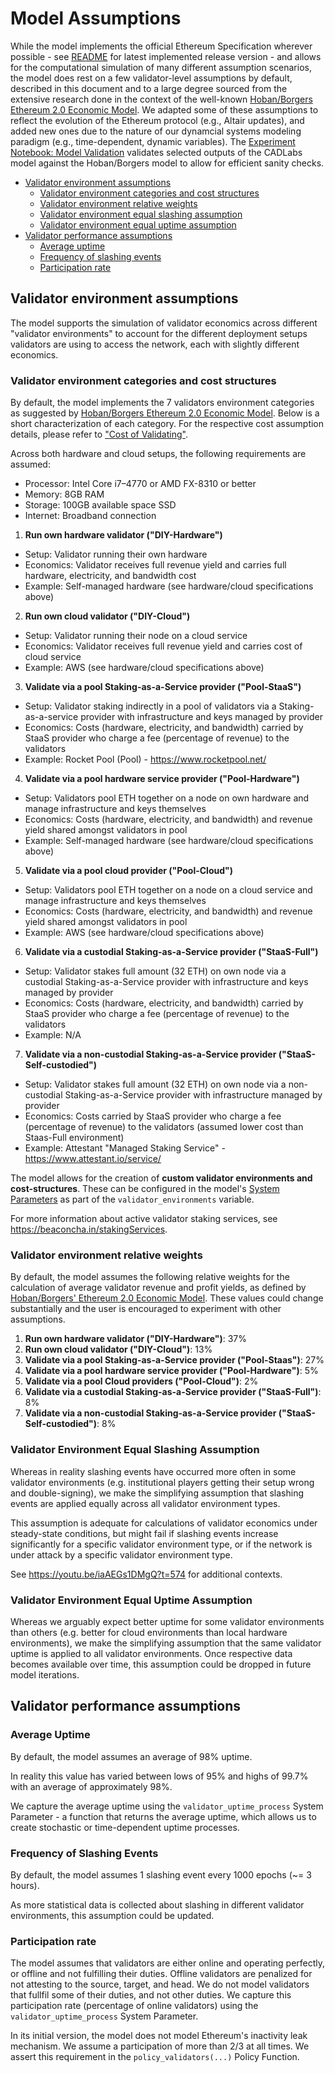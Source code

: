 # Model Assumptions

While the model implements the official Ethereum Specification wherever possible - see [README](README.md) for latest implemented release version - and allows for the computational simulation of many different assumption scenarios, the model does rest on a few validator-level assumptions by default, described in this document and to a large degree sourced from the extensive research done in the context of the well-known [Hoban/Borgers Ethereum 2.0 Economic Model](https://docs.google.com/spreadsheets/d/1y18MoYSBLlHZ-ueN9m0a-JpC6tYjqDtpISJ6_WdicdE). We adapted some of these assumptions to reflect the evolution of the Ethereum protocol (e.g., Altair updates), and added new ones due to the nature of our dynamcial systems modeling paradigm (e.g., time-dependent, dynamic variables). The [Experiment Notebook: Model Validation](experiments\notebooks\1_model_validation.ipynb) validates selected outputs of the CADLabs model against the Hoban/Borgers model to allow for efficient sanity checks. 

* [Validator environment assumptions](#validator-environment-assumptions)
    * [Validator environment categories and cost structures](#validator-environment-categories-and-cost-structures)
    * [Validator environment relative weights](#validator-environment-relative-weights)
    * [Validator environment equal slashing assumption](#validator-environment-equal-slashing-assumption)
    * [Validator environment equal uptime assumption](#validator-environment-equal-uptime-assumption)
* [Validator performance assumptions](#validator-performance-assumptions)
    * [Average uptime](#average-uptime)
    * [Frequency of slashing events](#frequency-of-slashing-events)
    * [Participation rate](#participation-rate)

## Validator environment assumptions

The model supports the simulation of validator economics across different "validator environments" to account for the different deployment setups validators are using to access the network, each with slightly different economics. 

### Validator environment categories and cost structures

By default, the model implements the 7 validators environment categories as suggested by 
[Hoban/Borgers Ethereum 2.0 Economic Model](https://docs.google.com/spreadsheets/d/1y18MoYSBLlHZ-ueN9m0a-JpC6tYjqDtpISJ6_WdicdE). Below is a short characterization of each category. For the respective cost assumption details, please refer to ["Cost of Validating"](https://docs.google.com/spreadsheets/d/1y18MoYSBLlHZ-ueN9m0a-JpC6tYjqDtpISJ6_WdicdE/edit#gid=1220504079).

Across both hardware and cloud setups, the following requirements are assumed:
- Processor: Intel Core i7–4770 or AMD FX-8310 or better
- Memory: 8GB RAM
- Storage: 100GB available space SSD
- Internet: Broadband connection

1. **Run own hardware validator ("DIY-Hardware")**
- Setup: Validator running their own hardware
- Economics: Validator receives full revenue yield and carries full hardware, electricity, and bandwidth cost
- Example: Self-managed hardware (see hardware/cloud specifications above)

2. **Run own cloud validator ("DIY-Cloud")**
- Setup: Validator running their node on a cloud service
- Economics: Validator receives full revenue yield and carries cost of cloud service
- Example: AWS (see hardware/cloud specifications above)

3. **Validate via a pool Staking-as-a-Service provider ("Pool-StaaS")**
- Setup: Validator staking indirectly in a pool of validators via a Staking-as-a-service provider with infrastructure and keys managed by provider
- Economics: Costs (hardware, electricity, and bandwidth) carried by StaaS provider who charge a fee (percentage of revenue) to the validators
- Example: Rocket Pool (Pool) - https://www.rocketpool.net/

4. **Validate via a pool hardware service provider ("Pool-Hardware")**
- Setup: Validators pool ETH together on a node on own hardware and manage infrastructure and keys themselves
- Economics: Costs (hardware, electricity, and bandwidth) and revenue yield shared amongst validators in pool
- Example: Self-managed hardware (see hardware/cloud specifications above)

5. **Validate via a pool cloud provider ("Pool-Cloud")**
- Setup: Validators pool ETH together on a node on a cloud service and manage infrastructure and keys themselves 
- Economics: Costs (hardware, electricity, and bandwidth) and revenue yield shared amongst validators in pool
- Example: AWS (see hardware/cloud specifications above)

6. **Validate via a custodial Staking-as-a-Service provider ("StaaS-Full")**
- Setup: Validator stakes full amount (32 ETH) on own node via a custodial Staking-as-a-Service provider with infrastructure and keys managed by provider
- Economics: Costs (hardware, electricity, and bandwidth) carried by StaaS provider who charge a fee (percentage of revenue) to the validators
- Example: N/A

7. **Validate via a non-custodial Staking-as-a-Service provider ("StaaS-Self-custodied")**
- Setup: Validator stakes full amount (32 ETH) on own node via a non-custodial Staking-as-a-Service provider with infrastructure managed by provider
- Economics: Costs carried by StaaS provider who charge a fee (percentage of revenue) to the validators (assumed lower cost than Staas-Full environment)
- Example: Attestant "Managed Staking Service" - https://www.attestant.io/service/

The model allows for the creation of **custom validator environments and cost-structures**. These can be configured in the model's [System Parameters](model/system_parameters.py) as part of the `validator_environments` variable.

For more information about active validator staking services, see https://beaconcha.in/stakingServices.

### Validator environment relative weights

By default, the model assumes the following relative weights for the calculation of average validator revenue and profit yields, as defined by 
[Hoban/Borgers' Ethereum 2.0 Economic Model](https://docs.google.com/spreadsheets/d/1y18MoYSBLlHZ-ueN9m0a-JpC6tYjqDtpISJ6_WdicdE). These values could change substantially and the user is encouraged to experiment with other assumptions. 

1. **Run own hardware validator ("DIY-Hardware")**: 37%
2. **Run own cloud validator ("DIY-Cloud")**: 13%
3. **Validate via a pool Staking-as-a-Service provider ("Pool-Staas")**: 27%
4. **Validate via a pool hardware service provider ("Pool-Hardware")**: 5%
5. **Validate via a pool Cloud providers ("Pool-Cloud")**: 2%
6. **Validate via a custodial Staking-as-a-Service provider ("StaaS-Full")**: 8%
7. **Validate via a non-custodial Staking-as-a-Service provider ("StaaS-Self-custodied")**: 8%

### Validator Environment Equal Slashing Assumption

Whereas in reality slashing events have occurred more often in some validator environments (e.g. institutional players getting their setup wrong and double-signing), we make the simplifying assumption that slashing events are applied equally across all validator environment types.

This assumption is adequate for calculations of validator economics under steady-state conditions, but might fail if slashing events increase significantly for a specific validator environment type, or if the network is under attack by a specific validator environment type.

See https://youtu.be/iaAEGs1DMgQ?t=574 for additional contexts. 

### Validator Environment Equal Uptime Assumption

Whereas we arguably expect better uptime for some validator environments than others (e.g. better for cloud environments than local hardware environments), we make the simplifying assumption that the same validator uptime is applied to all validator environments. Once respective data becomes available over time, this assumption could be dropped in future model iterations.

## Validator performance assumptions

### Average Uptime

By default, the model assumes an average of 98% uptime.

In reality this value has varied between lows of 95% and highs of 99.7% with an average of approximately 98%.

We capture the average uptime using the `validator_uptime_process` System Parameter - a function that returns the average uptime, which allows us to create stochastic or time-dependent uptime processes.

### Frequency of Slashing Events

By default, the model assumes 1 slashing event every 1000 epochs (~= 3 hours).

As more statistical data is collected about slashing in different validator environments, this assumption could be updated.

### Participation rate

The model assumes that validators are either online and operating perfectly, or offline and not fulfilling their duties. Offline validators are penalized for not attesting to the source, target, and head. We do not model validators that fullfil some of their duties, and not other duties. We capture this participation rate (percentage of online validators) using the `validator_uptime_process` System Parameter.

In its initial version, the model does not model Ethereum's inactivity leak mechanism. We assume a participation of more than 2/3 at all times. We assert this requirement in the `policy_validators(...)` Policy Function.

